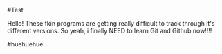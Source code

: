 #Test

Hello! These fkin programs are getting really difficult to track through it's different versions. So yeah, i finally NEED to learn Git and Github now!!!!

#huehuehue

